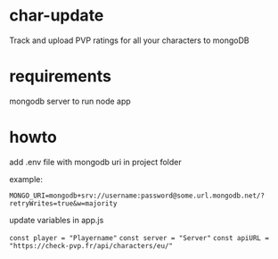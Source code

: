 # char-update

Track and upload PVP ratings for all your characters to mongoDB

# requirements

mongodb
server to run node app

# howto

add .env file with mongodb uri in project folder

example:

`MONGO_URI=mongodb+srv://username:password@some.url.mongodb.net/?retryWrites=true&w=majority`

update variables in app.js

`const player = "Playername"`
`const server = "Server"`
`const apiURL = "https://check-pvp.fr/api/characters/eu/"`
